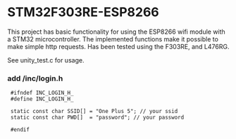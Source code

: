 # STM32F303RE-ESP8266
This project has basic functionality for using the ESP8266 wifi module with a STM32 microcontroller. 
The implemented functions make it possible to make simple http requests. 
Has been tested using the F303RE, and L476RG. 

See unity_test.c for usage. 


### add /inc/login.h
     #ifndef INC_LOGIN_H_
     #define INC_LOGIN_H_

     static const char SSID[] = "One Plus 5"; // your ssid
     static const char PWD[]  = "password"; // your password

     #endif
